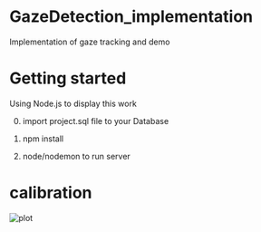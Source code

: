 # GazeDetection_implementation
Implementation of gaze tracking and demo

# Getting started
Using Node.js to display this work


0. import project.sql file to your Database

1. npm install

2. node/nodemon
   to run server


# calibration
![plot](https://github.com/tracert0001/GazeDetection_implementation/blob/f7c9ebe95e48dc9c100feac8adc076a1f49b524e/GazeDemo_Web/public/images/demo01.gif)
